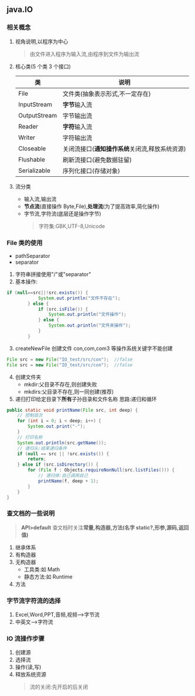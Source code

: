 ## java.IO

### 相关概念

1. 视角说明,以程序为中心
   > 由文件进入程序为输入流,由程序到文件为输出流
2. 核心类(5 个类 3 个接口)

   | 类           | 说明                                            |
   | ------------ | ----------------------------------------------- |
   | File         | 文件类(抽象表示形式,不一定存在)                 |
   | InputStream  | **字节**输入流                                  |
   | OutputStream | 字节输出流                                      |
   | Reader       | **字符**输入流                                  |
   | Writer       | 字符输出流                                      |
   | Closeable    | 关闭流接口(**通知操作系统**关闭流,释放系统资源) |
   | Flushable    | 刷新流接口(避免数据驻留)                        |
   | Serializable | 序列化接口(存储对象)                            |

3. 流分类
   - 输入流,输出流
   - **节点流**(直接操作 Byte,File),**处理流**(为了提高效率,简化操作)
   - 字节流,字符流(底层还是操作字节)
     > 字符集:GBK,UTF-8,Unicode

### File 类的使用

- pathSeparator
- separator

1. 字符串拼接使用"/"或"separator"
2. 基本操作:

```java
if (null==src||!src.exists()) {
            System.out.println("文件不存在");
        } else {
            if (src.isFile()) {
                System.out.println("文件操作");
            } else {
                System.out.println("文件夹操作");
            }
        }
```

3. createNewFile 创建文件
   con,com,com3 等操作系统关键字不能创建

```java
File src = new File("IO_test/src/con");  //false
File src = new File("IO_test/src/con");  //false
```

4. 创建文件夹
   - mkdir:父目录不存在,则创建失败
   - mkdirs:父目录不存在,则一同创建(推荐)
5. 递归打印给定目录下**所有**子孙目录和文件名称
   思路:递归和循环

```java
public static void printName(File src, int deep) {
    // 控制层次
    for (int i = 0; i < deep; i++) {
        System.out.print("-");
    }
    // 打印名称
    System.out.println(src.getName());
    // 递归头:结束递归条件
    if (null == src || !src.exists()) {
        return;
    } else if (src.isDirectory()) {
        for (File f : Objects.requireNonNull(src.listFiles())) {
            // 递归体:自己调用自己
            printName(f, deep + 1);
        }
    }
}
```

### 查文档的一些说明

> **API>default**
> 查文档时关注**常量,构造器,方法(名字 static?,形参,源码,返回值)**

1. 继承体系
2. 有构造器
3. 无构造器
   - 工具类:如 Math
   - 静态方法:如 Runtime
4. 方法

### 字节流字符流的选择

1. Excel,Word,PPT,音频,视频-->字节流
2. 中英文-->字符流

### IO 流操作步骤

1. 创建源
2. 选择流
3. 操作(读,写)
4. 释放系统资源
   > 流的关闭:先开启的后关闭
